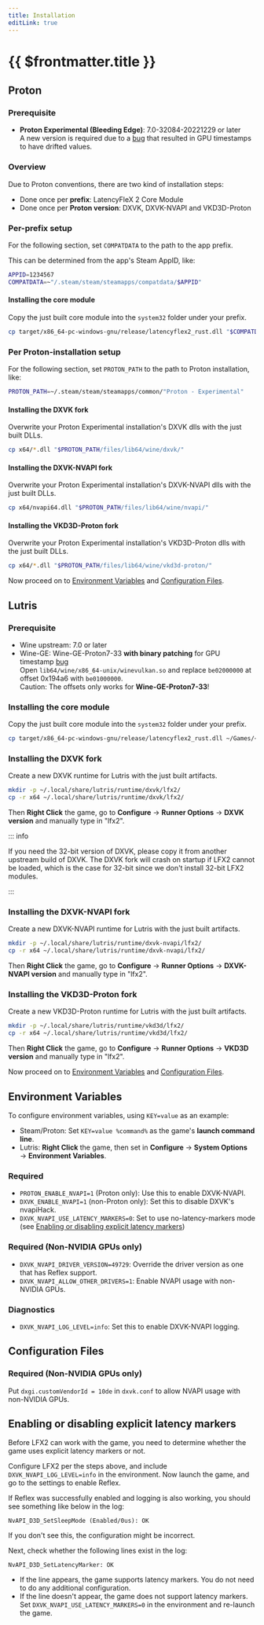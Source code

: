 ```yaml
---
title: Installation
editLink: true
---
```


# {{ $frontmatter.title }}

## Proton

### Prerequisite

- **Proton Experimental (Bleeding Edge)**: 7.0-32084-20221229 or later  
  A new version is required due to a [bug](https://github.com/ValveSoftware/wine/pull/171) that resulted in GPU timestamps to have drifted values.

### Overview

Due to Proton conventions, there are two kind of installation steps:
- Done once per **prefix**: LatencyFleX 2 Core Module
- Done once per **Proton version**: DXVK, DXVK-NVAPI and VKD3D-Proton

### Per-prefix setup

For the following section, set `COMPATDATA` to the path to the app prefix.

This can be determined from the app's Steam AppID, like: 

```bash
APPID=1234567
COMPATDATA=~"/.steam/steam/steamapps/compatdata/$APPID"
```

#### Installing the core module

Copy the just built core module into the `system32` folder under your prefix.

```bash
cp target/x86_64-pc-windows-gnu/release/latencyflex2_rust.dll "$COMPATDATA/pfx/drive_c/windows/system32/"
```

### Per Proton-installation setup

For the following section, set `PROTON_PATH` to the path to Proton installation, like:

```bash
PROTON_PATH=~/.steam/steam/steamapps/common/"Proton - Experimental"
```

#### Installing the DXVK fork

Overwrite your Proton Experimental installation's DXVK dlls with the just built DLLs.

```bash
cp x64/*.dll "$PROTON_PATH/files/lib64/wine/dxvk/"
```

#### Installing the DXVK-NVAPI fork

Overwrite your Proton Experimental installation's DXVK-NVAPI dlls with the just built DLLs.

```bash
cp x64/nvapi64.dll "$PROTON_PATH/files/lib64/wine/nvapi/"
```

#### Installing the VKD3D-Proton fork

Overwrite your Proton Experimental installation's VKD3D-Proton dlls with the just built DLLs.

```bash
cp x64/*.dll "$PROTON_PATH/files/lib64/wine/vkd3d-proton/"
```

Now proceed on to [Environment Variables](#environment-variables) and [Configuration Files](#configuration-files).

## Lutris

### Prerequisite

- Wine upstream: 7.0 or later
- Wine-GE: Wine-GE-Proton7-33 **with binary patching** for GPU timestamp [bug](https://github.com/ValveSoftware/wine/pull/171)  
  Open `lib64/wine/x86_64-unix/winevulkan.so` and replace `be02000000` at offset 0x194a6 with `be01000000`.  
  Caution: The offsets only works for **Wine-GE-Proton7-33**!

### Installing the core module

Copy the just built core module into the `system32` folder under your prefix.

```bash
cp target/x86_64-pc-windows-gnu/release/latencyflex2_rust.dll ~/Games/<game>/drive_c/windows/system32/
```

### Installing the DXVK fork

Create a new DXVK runtime for Lutris with the just built artifacts.

```bash
mkdir -p ~/.local/share/lutris/runtime/dxvk/lfx2/
cp -r x64 ~/.local/share/lutris/runtime/dxvk/lfx2/
```

Then **Right Click** the game, go to **Configure** → **Runner Options** → **DXVK version** and manually type in "lfx2".

::: info

If you need the 32-bit version of DXVK, please copy it from another upstream build of DXVK. The DXVK fork will crash on startup if LFX2 cannot be loaded, which is the case for 32-bit since we don't install 32-bit LFX2 modules.

:::

### Installing the DXVK-NVAPI fork

Create a new DXVK-NVAPI runtime for Lutris with the just built artifacts.

```bash
mkdir -p ~/.local/share/lutris/runtime/dxvk-nvapi/lfx2/
cp -r x64 ~/.local/share/lutris/runtime/dxvk-nvapi/lfx2/
```

Then **Right Click** the game, go to **Configure** → **Runner Options** → **DXVK-NVAPI version** and manually type in "lfx2".

### Installing the VKD3D-Proton fork

Create a new VKD3D-Proton runtime for Lutris with the just built artifacts.

```bash
mkdir -p ~/.local/share/lutris/runtime/vkd3d/lfx2/
cp -r x64 ~/.local/share/lutris/runtime/vkd3d/lfx2/
```

Then **Right Click** the game, go to **Configure** → **Runner Options** → **VKD3D version** and manually type in "lfx2".

Now proceed on to [Environment Variables](#environment-variables) and [Configuration Files](#configuration-files).

## Environment Variables

To configure environment variables, using `KEY=value` as an example:
- Steam/Proton: Set `KEY=value %command%` as the game's **launch command line**.
- Lutris: **Right Click** the game, then set in **Configure** → **System Options** → **Environment Variables**. 

### Required

- `PROTON_ENABLE_NVAPI=1` (Proton only): Use this to enable DXVK-NVAPI.
- `DXVK_ENABLE_NVAPI=1` (non-Proton only): Set this to disable DXVK's nvapiHack.
- `DXVK_NVAPI_USE_LATENCY_MARKERS=0`: Set to use no-latency-markers mode (see [Enabling or disabling explicit latency markers](#enabling-or-disabling-explicit-latency-markers))

### Required (Non-NVIDIA GPUs only)

- `DXVK_NVAPI_DRIVER_VERSION=49729`: Override the driver version as one that has Reflex support.
- `DXVK_NVAPI_ALLOW_OTHER_DRIVERS=1`: Enable NVAPI usage with non-NVIDIA GPUs.

### Diagnostics

- `DXVK_NVAPI_LOG_LEVEL=info`: Set this to enable DXVK-NVAPI logging.

## Configuration Files

### Required (Non-NVIDIA GPUs only)

Put `dxgi.customVendorId = 10de` in `dxvk.conf` to allow NVAPI usage with non-NVIDIA GPUs.

## Enabling or disabling explicit latency markers

Before LFX2 can work with the game, you need to determine whether the game uses explicit latency markers or not.

Configure LFX2 per the steps above, and include `DXVK_NVAPI_LOG_LEVEL=info` in the environment. Now launch the game, and go to the settings to enable Reflex.

If Reflex was successfully enabled and logging is also working, you should see something like below in the log:

```
NvAPI_D3D_SetSleepMode (Enabled/0us): OK
```

If you don't see this, the configuration might be incorrect.

Next, check whether the following lines exist in the log:

```
NvAPI_D3D_SetLatencyMarker: OK
```

- If the line appears, the game supports latency markers. You do not need to do any additional configuration.
- If the line doesn't appear, the game does not support latency markers. Set `DXVK_NVAPI_USE_LATENCY_MARKERS=0` in the environment and re-launch the game.
